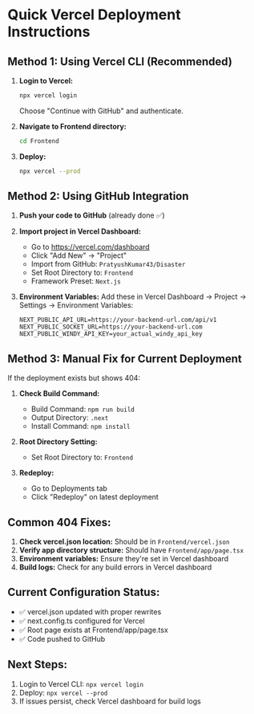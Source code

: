 # Quick Vercel Deployment Instructions

## Method 1: Using Vercel CLI (Recommended)

1. **Login to Vercel:**
   ```bash
   npx vercel login
   ```
   Choose "Continue with GitHub" and authenticate.

2. **Navigate to Frontend directory:**
   ```bash
   cd Frontend
   ```

3. **Deploy:**
   ```bash
   npx vercel --prod
   ```

## Method 2: Using GitHub Integration

1. **Push your code to GitHub** (already done ✅)

2. **Import project in Vercel Dashboard:**
   - Go to https://vercel.com/dashboard
   - Click "Add New" → "Project"
   - Import from GitHub: `PratyushKumar43/Disaster`
   - Set Root Directory to: `Frontend`
   - Framework Preset: `Next.js`

3. **Environment Variables:**
   Add these in Vercel Dashboard → Project → Settings → Environment Variables:
   ```
   NEXT_PUBLIC_API_URL=https://your-backend-url.com/api/v1
   NEXT_PUBLIC_SOCKET_URL=https://your-backend-url.com
   NEXT_PUBLIC_WINDY_API_KEY=your_actual_windy_api_key
   ```

## Method 3: Manual Fix for Current Deployment

If the deployment exists but shows 404:

1. **Check Build Command:**
   - Build Command: `npm run build`
   - Output Directory: `.next`
   - Install Command: `npm install`

2. **Root Directory Setting:**
   - Set Root Directory to: `Frontend`

3. **Redeploy:**
   - Go to Deployments tab
   - Click "Redeploy" on latest deployment

## Common 404 Fixes:

1. **Check vercel.json location:** Should be in `Frontend/vercel.json`
2. **Verify app directory structure:** Should have `Frontend/app/page.tsx`
3. **Environment variables:** Ensure they're set in Vercel dashboard
4. **Build logs:** Check for any build errors in Vercel dashboard

## Current Configuration Status:
- ✅ vercel.json updated with proper rewrites
- ✅ next.config.ts configured for Vercel
- ✅ Root page exists at Frontend/app/page.tsx
- ✅ Code pushed to GitHub

## Next Steps:
1. Login to Vercel CLI: `npx vercel login`
2. Deploy: `npx vercel --prod`
3. If issues persist, check Vercel dashboard for build logs
